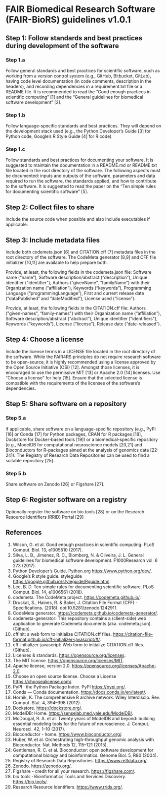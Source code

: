 # FAIR Biomedical Research Software (FAIR-BioRS) guidelines v1.0.1

## Step 1: Follow standards and best practices during development of the software

### Step 1.a
Follow general standards and best practices for scientific software, such as working from a version
control system (e.g., GitHub, Bitbucket, GitLab), having code level documentation (in code comments, description
in the headers), and recording dependencies in a requirement.txt file or a README file. It is recommended to read
the “Good enough practices in scientific computing” [1] and the “General guidelines for biomedical software
development” [2].

### Step 1.b
Follow language-specific standards and best practices. They will depend on the development stack used
(e.g., the Python Developer’s Guide [3] for Python code, Google’s R Style Guide [4] for R code).

### Step 1.c
Follow standards and best practices for documenting your software. It is suggested to maintain the
documentation in a README.md or README.txt file located in the root directory of the software. The following
aspects must be documented: inputs and outputs of the software, parameters and data required to run the software, the standards applied, and how to contribute to the software. It is suggested to read the paper on the
“Ten simple rules for documenting scientific software” [5].

## Step 2: Collect files to share
Include the source code when possible and also include executables if applicable.

## Step 3: Include metadata files
Include both codemeta.json [6] and CITATION.cff [7] metadata files in the root directory of the software. The CodeMeta
generator [8,9] and CFF file initializer [10,11] are available to help prepare both.

Provide, at least, the following fields in the codemeta.json file: Software name (“name”), Software
description/abstract (“description”), Unique identifier ("identifier"), Authors (“givenName”, “familyName”) with their Organization name
(“affiliation”), Keywords (“keywords”), Programming Language (“programmingLanguage”), First and current release date
(“dataPublished” and “dateModified”), License used (“license”).

Provide, at least, the following fields in the CITATION.cff file: Authors ("given-names", “family-names") with their
Organization name (“affiliation”), Software description/abstract (“abstract”), Unique identifier ("identifiers"), Keywords (“keywords”), License
(“license”), Release date (“date-released”).

## Step 4: Choose a license
Include the license terms in a LICENSE file located in the root directory of the software. While the FAIR4RS
principles do not require research software to be open-source, it is highly recommended using a license approved
by the Open Source Initiative (OSI) [12]. Amongst those licenses, it is encouraged to use the permissive MIT [13] or
Apache 2.0 [14] licenses. Use “Choose a license” for help [15]. Ensure that the selected license is compatible with the requirements of the licenses of the software’s dependencies.

## Step 5: Share software on a repository

### Step 5.a
If applicable, share software on a language-specific repository (e.g., PyPI [16] or Conda [17] for Python
packages, CRAN for R packages [18], Dockstore for Docker-based tools [19]) or a biomedical-specific repository (e.g.,
ModelDB for computational neuroscience models [20,21] and Bioconductors for R-packages aimed at the analysis of
genomics data [22–24]). The Registry of Research Data Repositories can be used to find a suitable repository [25].

### Step 5.b
Share software on Zenodo [26] or Figshare [27].

## Step 6: Register software on a registry
Optionally register the software on bio.tools [28] or on the Research Resource Identifiers (RRID) Portal [29]

## References
1. Wilson, G. et al. Good enough practices in scientific computing. PLoS Comput. Biol. 13,
e1005510 (2017).
2. Silva, L. B., Jimenez, R. C., Blomberg, N. & Oliveira, J. L. General guidelines for biomedical
software development. F1000Research vol. 6 273 (2017).
3. Python Developer’s Guide. Python.org https://www.python.org/dev/.
4. Google’s R style guide. styleguide https://google.github.io/styleguide/Rguide.html.
5. Lee, B. D. Ten simple rules for documenting scientific software. PLoS Comput. Biol. 14,
e1006561 (2018).
6. codemeta. The CodeMeta project. https://codemeta.github.io/.
7. Druskat, S., Haines, R. & Baker, J. Citation File Format (CFF) - Specifications. (2018).
doi:10.5281/zenodo.1242911.
8. CodeMeta generator. https://codemeta.github.io/codemeta-generator/.
9. codemeta-generator: This repository contains a (client-side) web application to generate
Codemeta documents (aka. codemeta.json). (Github).
10. cffinit: a web form to initialize CITATION.cff files.
https://citation-file-format.github.io/cff-initializer-javascript/#/.
11. cff-initializer-javascript: Web form to initialize CITATION.cff files. (Github).
12. Licenses & standards. https://opensource.org/licenses.
13. The MIT license. https://opensource.org/licenses/MIT.
14. Apache license, version 2.0. https://opensource.org/licenses/Apache-2.0.
15. Choose an open source license. Choose a License https://choosealicense.com/.
16. PyPI · the Python Package Index. PyPI https://pypi.org/.
17. Conda — Conda documentation. https://docs.conda.io/en/latest/.
18. Hornik, K. The comprehensive R archive network. Wiley Interdiscip. Rev. Comput. Stat. 4,
394–398 (2012).
19. Dockstore. https://dockstore.org/.
20. ModelDB: Home. https://senselab.med.yale.edu/ModelDB/.
21. McDougal, R. A. et al. Twenty years of ModelDB and beyond: building essential modeling
tools for the future of neuroscience. J. Comput. Neurosci. 42, 1–10 (2017).
22. Bioconductor - home. https://www.bioconductor.org/.
23. Huber, W. et al. Orchestrating high-throughput genomic analysis with Bioconductor. Nat.
Methods 12, 115–121 (2015).
24. Gentleman, R. C. et al. Bioconductor: open software development for computational biology
and bioinformatics. Genome Biol. 5, R80 (2004).
25. Registry of Research Data Repositories. https://www.re3data.org/.
26. Zenodo. https://zenodo.org/.
27. Figshare - credit for all your research. https://figshare.com/.
28. bio.tools · Bioinformatics Tools and Services Discovery. https://bio.tools/.
29. Research Resource Identifiers. https://www.rrids.org/.
